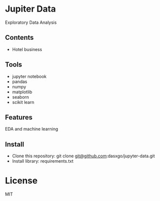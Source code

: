 # **Jupiter Data**
Exploratory Data Analysis

## **Contents**

- Hotel business 

## **Tools**

- jupyter notebook 
- pandas 
- numpy
- matplotlib
- seaborn 
- scikit learn

## **Features** 

EDA and machine learning

## **Install**

- Clone this repository: git clone git@github.com:dasxgo/jupyter-data.git
- Install library: requirements.txt

# **License**
MIT


